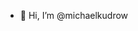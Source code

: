 - 👋 Hi, I’m @michaelkudrow


<!-- 👀 I’m interested in ...
- 🌱 I’m currently learning ...
- 💞️ I’m looking to collaborate on ...
- 📫 How to reach me ...

<!---
michaelkudrow/michaelkudrow is a ✨ special ✨ repository because its `README.md` (this file) appears on your GitHub profile.
You can click the Preview link to take a look at your changes.
--->
